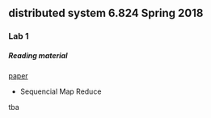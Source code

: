 ## distributed system 6.824 Spring 2018 

### Lab 1 
##### Reading material
[paper](http://research.google.com/archive/mapreduce-osdi04.pdf)

* Sequencial Map Reduce 

tba 
